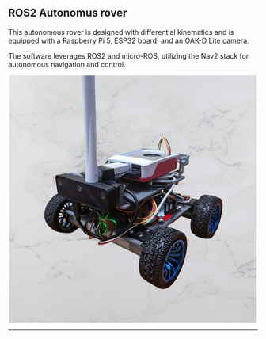 ## ROS2 Autonomus rover

This autonomous rover is designed with differential kinematics and is equipped with a Raspberry Pi 5, ESP32 board, and an OAK-D Lite camera.

The software leverages ROS2 and micro-ROS, utilizing the Nav2 stack for autonomous navigation and control.

<div style="display: flex; width: 100%; justify-content:center;">
  <img src="documents/rover_image.png" alt="Alt text">
</div>

<hr>

